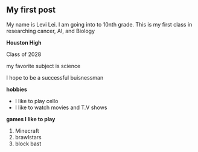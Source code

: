 ## My first post
My name is Levi Lei. I am going into to 10nth grade. This is my first class in researching cancer, AI, and Biology

**Houston High**

Class of 2028

my favorite subject is science

I hope to be a successful buisnessman

**hobbies**
- I like to play cello
- I like to watch movies and T.V shows
   
**games I like to play**
1. Minecraft
2. brawlstars
3. block bast
